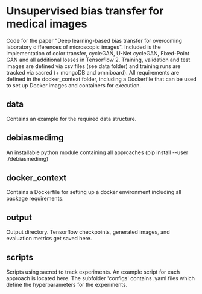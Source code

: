 # Unsupervised bias transfer for medical images
Code for the paper "Deep learning-based bias transfer for overcoming laboratory differences of microscopic images".
Included is the implementation of color transfer, cycleGAN, U-Net cycleGAN, Fixed-Point GAN and all additional losses 
in Tensorflow 2. Training, validation and test images are defined via csv files (see data folder) and training runs
are tracked via sacred (+ mongoDB and omniboard). All requirements are defined in the docker_context folder, including 
a Dockerfile that can be used to set up Docker images and containers for execution.

## data
Contains an example for the required data structure.

## debiasmedimg
An installable python module containing all approaches (pip install --user ./debiasmedimg)

## docker_context
Contains a Dockerfile for setting up a docker environment including all package requirements.

## output
Output directory. Tensorflow checkpoints, generated images, and evaluation metrics get saved here.

## scripts
Scripts using sacred to track experiments. An example script for each approach is located here.
The subfolder 'configs' contains .yaml files which define the hyperparameters for the experiments.

